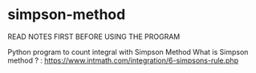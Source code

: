 # simpson-method
READ NOTES FIRST BEFORE USING THE PROGRAM

Python program to count integral with Simpson Method
What is Simpson method ? : https://www.intmath.com/integration/6-simpsons-rule.php
